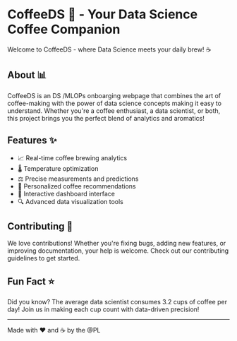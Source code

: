 # CoffeeDS 🍵 - Your Data Science Coffee Companion

Welcome to CoffeeDS - where Data Science meets your daily brew! ☕️

## About 📊

CoffeeDS is an DS /MLOPs onboarging webpage that combines the art of coffee-making with the power of data science concepts making it easy to understand. Whether you're a coffee enthusiast, a data scientist, or both, this project brings you the perfect blend of analytics and aromatics!

## Features ✨

- 📈 Real-time coffee brewing analytics
- 🌡️ Temperature optimization
- ⚖️ Precise measurements and predictions
- 🎯 Personalized coffee recommendations
- 📱 Interactive dashboard interface
- 🔍 Advanced data visualization tools

## Contributing 🤝

We love contributions! Whether you're fixing bugs, adding new features, or improving documentation, your help is welcome. Check out our contributing guidelines to get started.


## Fun Fact ⭐

Did you know? The average data scientist consumes 3.2 cups of coffee per day! Join us in making each cup count with data-driven precision!

---

Made with ❤️ and ☕️ by the @PL